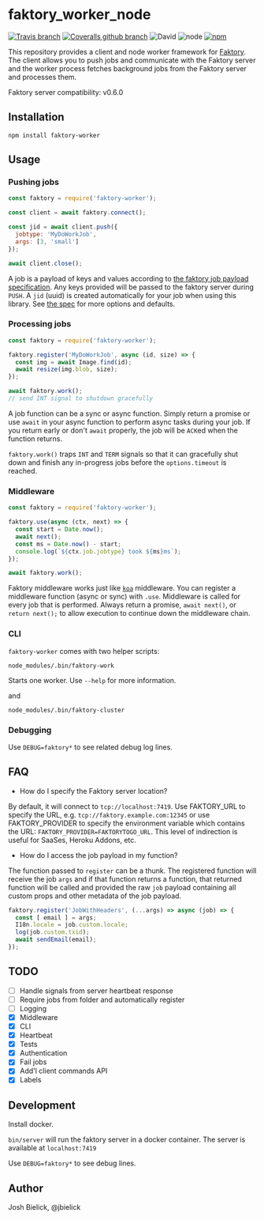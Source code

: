 # faktory_worker_node

[![Travis branch](https://img.shields.io/travis/jbielick/faktory_worker_node/master.svg)](https://travis-ci.org/jbielick/faktory-client)
[![Coveralls github branch](https://img.shields.io/coveralls/github/jbielick/faktory_worker_node/master.svg)](https://coveralls.io/github/jbielick/faktory_worker_node)
![David](https://img.shields.io/david/jbielick/faktory_worker_node.svg)
![node](https://img.shields.io/node/v/faktory-worker.svg)
[![npm](https://img.shields.io/npm/dm/faktory-worker.svg)](https://www.npmjs.com/package/faktory-worker)

This repository provides a client and node worker framework for [Faktory](https://github.com/contribsys/faktory). The client allows you to push jobs and communicate with the Faktory server and the worker process fetches background jobs from the Faktory server and processes them.

Faktory server compatibility: v0.6.0

## Installation

```
npm install faktory-worker
```

## Usage

### Pushing jobs

```js
const faktory = require('faktory-worker');

const client = await faktory.connect();

const jid = await client.push({
  jobtype: 'MyDoWorkJob',
  args: [3, 'small']
});

await client.close();
```

A job is a payload of keys and values according to [the faktory job payload specification](https://github.com/contribsys/faktory/wiki/The-Job-Payload). Any keys provided will be passed to the faktory server during `PUSH`. A `jid` (uuid) is created automatically for your job when using this library. See [the spec](https://github.com/contribsys/faktory/wiki/The-Job-Payload) for more options and defaults.

### Processing jobs

```js
const faktory = require('faktory-worker');

faktory.register('MyDoWorkJob', async (id, size) => {
  const img = await Image.find(id);
  await resize(img.blob, size);
});

await faktory.work();
// send INT signal to shutdown gracefully
```

A job function can be a sync or async function. Simply return a promise or use `await` in your async function to perform async tasks during your job. If you return early or don't `await` properly, the job will be `ACK`ed when the function returns.

`faktory.work()` traps `INT` and `TERM` signals so that it can gracefully shut down and finish any in-progress jobs before the `options.timeout` is reached.

### Middleware

```js
const faktory = require('faktory-worker');

faktory.use(async (ctx, next) => {
  const start = Date.now();
  await next();
  const ms = Date.now() - start;
  console.log(`${ctx.job.jobtype} took ${ms}ms`);
});

await faktory.work();
```

Faktory middleware works just like [`koa`](https://github.com/koajs/koa) middleware. You can register a middleware function (async or sync) with `.use`. Middleware is called for every job that is performed. Always return a promise, `await next()`, or `return next();` to allow execution to continue down the middleware chain.

### CLI

`faktory-worker` comes with two helper scripts:

`node_modules/.bin/faktory-work`

Starts one worker. Use `--help` for more information.

and

`node_modules/.bin/faktory-cluster`

### Debugging

Use `DEBUG=faktory*` to see related debug log lines.

## FAQ

* How do I specify the Faktory server location?

By default, it will connect to `tcp://localhost:7419`.
Use FAKTORY_URL to specify the URL, e.g. `tcp://faktory.example.com:12345` or use FAKTORY_PROVIDER to specify the environment variable which contains the URL: `FAKTORY_PROVIDER=FAKTORYTOGO_URL`.  This level of
indirection is useful for SaaSes, Heroku Addons, etc.

* How do I access the job payload in my function?

The function passed to `register` can be a thunk. The registered function will receive the job `args` and if that function returns a function, that returned function will be called and provided the raw `job` payload containing all custom props and other metadata of the job payload.

```js
faktory.register('JobWithHeaders', (...args) => async (job) => {
  const [ email ] = args;
  I18n.locale = job.custom.locale;
  log(job.custom.txid);
  await sendEmail(email);
});
```

## TODO

 - [ ] Handle signals from server heartbeat response
 - [ ] Require jobs from folder and automatically register
 - [ ] Logging
 - [x] Middleware
 - [x] CLI
 - [x] Heartbeat
 - [x] Tests
 - [x] Authentication
 - [x] Fail jobs
 - [x] Add'l client commands API
 - [x] Labels

## Development

Install docker.

`bin/server` will run the faktory server in a docker container. The server is available at `localhost:7419`

Use `DEBUG=faktory*` to see debug lines.

## Author

Josh Bielick, @jbielick
